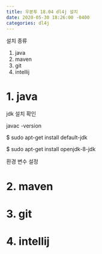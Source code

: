 ```yaml
---
title: 우분투 18.04 dl4j 설치
date: 2020-05-30 18:26:00 -0400
categories: dl4j
---
```


설치 종류
1. java
2. maven
3. git
4. intellij

# 1. java

jdk 설치 확인

javac -version

$ sudo apt-get install default-jdk

$ sudo apt-get install openjdk-8-jdk

환경 변수 설정

# 2. maven

# 3. git

# 4. intellij
<!--stackedit_data:
eyJoaXN0b3J5IjpbLTk4NDQwMjgxMywtMTc0MTM3MzUwMV19
-->